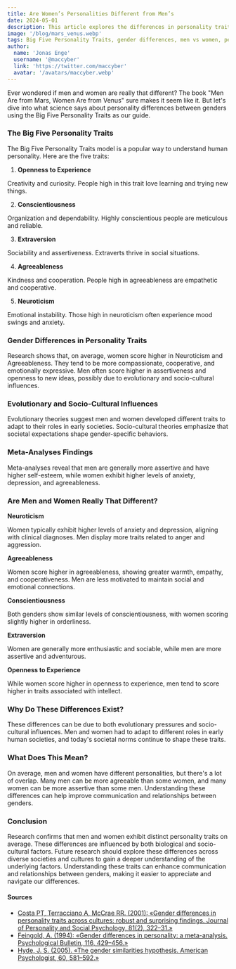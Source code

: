 ```yaml
---
title: Are Women’s Personalities Different from Men’s
date: 2024-05-01
description: This article explores the differences in personality traits between men and women using the Big Five Personality Traits model, highlighting how gender influences these traits and the roles of evolutionary and socio-cultural factors.
image: '/blog/mars_venus.webp'
tags: Big Five Personality Traits, gender differences, men vs women, personality traits, extraversion, agreeableness, conscientiousness, neuroticism, openness to experience, personality psychology, gender roles, personality research, gender psychology, evolutionary psychology, socio-cultural influences, personality assessment, personality studies, psychological traits, personality and gender, human behavior, personality traits comparison, gender-specific behaviors, psychological differences, personality analysis, men’s personalities, women’s personalities, understanding personality traits, personality development, personality traits in men, personality traits in women
author:
  name: 'Jonas Enge'
  username: '@maccyber'
  link: 'https://twitter.com/maccyber'
  avatar: '/avatars/maccyber.webp'
---
```


Ever wondered if men and women are really that different? The book "Men Are from Mars, Women Are from Venus" sure makes it seem like it. But let's dive into what science says about personality differences between genders using the Big Five Personality Traits as our guide.

### The Big Five Personality Traits

The Big Five Personality Traits model is a popular way to understand human personality. Here are the five traits:

1. **Openness to Experience**

Creativity and curiosity. People high in this trait love learning and trying new things.

2. **Conscientiousness**

Organization and dependability. Highly conscientious people are meticulous and reliable.

3. **Extraversion**

Sociability and assertiveness. Extraverts thrive in social situations.

4. **Agreeableness**

Kindness and cooperation. People high in agreeableness are empathetic and cooperative.

5. **Neuroticism**

Emotional instability. Those high in neuroticism often experience mood swings and anxiety.

### Gender Differences in Personality Traits

Research shows that, on average, women score higher in Neuroticism and Agreeableness. They tend to be more compassionate, cooperative, and emotionally expressive. Men often score higher in assertiveness and openness to new ideas, possibly due to evolutionary and socio-cultural influences.

### Evolutionary and Socio-Cultural Influences

Evolutionary theories suggest men and women developed different traits to adapt to their roles in early societies. Socio-cultural theories emphasize that societal expectations shape gender-specific behaviors.

### Meta-Analyses Findings

Meta-analyses reveal that men are generally more assertive and have higher self-esteem, while women exhibit higher levels of anxiety, depression, and agreeableness.

### Are Men and Women Really That Different?

**Neuroticism**

Women typically exhibit higher levels of anxiety and depression, aligning with clinical diagnoses. Men display more traits related to anger and aggression.

**Agreeableness**

Women score higher in agreeableness, showing greater warmth, empathy, and cooperativeness. Men are less motivated to maintain social and emotional connections.

**Conscientiousness**

Both genders show similar levels of conscientiousness, with women scoring slightly higher in orderliness.

**Extraversion**

Women are generally more enthusiastic and sociable, while men are more assertive and adventurous.

**Openness to Experience**

While women score higher in openness to experience, men tend to score higher in traits associated with intellect.

### Why Do These Differences Exist?

These differences can be due to both evolutionary pressures and socio-cultural influences. Men and women had to adapt to different roles in early human societies, and today's societal norms continue to shape these traits.

### What Does This Mean?

On average, men and women have different personalities, but there's a lot of overlap. Many men can be more agreeable than some women, and many women can be more assertive than some men. Understanding these differences can help improve communication and relationships between genders.

### Conclusion

Research confirms that men and women exhibit distinct personality traits on average. These differences are influenced by both biological and socio-cultural factors. Future research should explore these differences across diverse societies and cultures to gain a deeper understanding of the underlying factors. Understanding these traits can enhance communication and relationships between genders, making it easier to appreciate and navigate our differences.

#### **Sources**

- [Costa PT, Terracciano A, McCrae RR. (2001): «Gender differences in personality traits across cultures: robust and surprising findings. Journal of Personality and Social Psychology, 81(2), 322–31.»](https://psycnet.apa.org/record/2001-01642-012)
- [Feingold, A. (1994): «Gender differences in personality: a meta-analysis. Psychological Bulletin, 116, 429–456.»](https://psycnet.apa.org/record/1995-09434-001?doi=1)
- [Hyde, J. S. (2005). «The gender similarities hypothesis. American Psychologist, 60, 581–592.»](https://www.apa.org/pubs/journals/releases/amp-606581.pdf)
